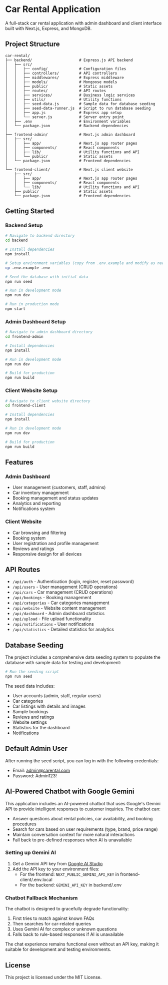 # Car Rental Application

A full-stack car rental application with admin dashboard and client interface built with Next.js, Express, and MongoDB.

## Project Structure

```
car-rental/
├── backend/                     # Express.js API backend
│   ├── src/
│   │   ├── config/              # Configuration files
│   │   ├── controllers/         # API controllers
│   │   ├── middlewares/         # Express middleware
│   │   ├── models/              # Mongoose models
│   │   ├── public/              # Static assets
│   │   ├── routes/              # API routes
│   │   ├── services/            # Business logic services
│   │   ├── utils/               # Utility functions
│   │   ├── seed-data.js         # Sample data for database seeding
│   │   ├── seed-data-runner.js  # Script to run database seeding
│   │   ├── app.js               # Express app setup
│   │   └── server.js            # Server entry point
│   ├── .env                     # Environment variables
│   └── package.json             # Backend dependencies
│
├── frontend-admin/              # Next.js admin dashboard
│   ├── src/
│   │   ├── app/                 # Next.js app router pages
│   │   ├── components/          # React components
│   │   ├── lib/                 # Utility functions and API
│   │   └── public/              # Static assets
│   └── package.json             # Frontend dependencies
│
└── frontend-client/             # Next.js client website
    ├── src/
    │   ├── app/                 # Next.js app router pages 
    │   ├── components/          # React components
    │   └── lib/                 # Utility functions and API
    ├── public/                  # Static assets
    └── package.json             # Frontend dependencies
```

## Getting Started

### Backend Setup

```bash
# Navigate to backend directory
cd backend

# Install dependencies
npm install

# Setup environment variables (copy from .env.example and modify as needed)
cp .env.example .env

# Seed the database with initial data
npm run seed

# Run in development mode
npm run dev

# Run in production mode
npm start
```

### Admin Dashboard Setup

```bash
# Navigate to admin dashboard directory
cd frontend-admin

# Install dependencies
npm install

# Run in development mode
npm run dev

# Build for production
npm run build
```

### Client Website Setup

```bash
# Navigate to client website directory
cd frontend-client

# Install dependencies
npm install

# Run in development mode
npm run dev

# Build for production
npm run build
```

## Features

### Admin Dashboard
- User management (customers, staff, admins)
- Car inventory management
- Booking management and status updates
- Analytics and reporting
- Notifications system

### Client Website
- Car browsing and filtering
- Booking system
- User registration and profile management
- Reviews and ratings
- Responsive design for all devices

## API Routes

- `/api/auth` - Authentication (login, register, reset password)
- `/api/users` - User management (CRUD operations)
- `/api/cars` - Car management (CRUD operations)
- `/api/bookings` - Booking management
- `/api/categories` - Car categories management
- `/api/website` - Website content management
- `/api/dashboard` - Admin dashboard statistics
- `/api/upload` - File upload functionality
- `/api/notifications` - User notifications
- `/api/statistics` - Detailed statistics for analytics

## Database Seeding

The project includes a comprehensive data seeding system to populate the database with sample data for testing and development:

```bash
# Run the seeding script
npm run seed
```

The seed data includes:
- User accounts (admin, staff, regular users)
- Car categories
- Car listings with details and images
- Sample bookings
- Reviews and ratings
- Website settings
- Statistics for the dashboard
- Notifications

## Default Admin User

After running the seed script, you can log in with the following credentials:

- Email: admin@carental.com
- Password: Admin123!

## AI-Powered Chatbot with Google Gemini

This application includes an AI-powered chatbot that uses Google's Gemini API to provide intelligent responses to customer inquiries. The chatbot can:

- Answer questions about rental policies, car availability, and booking procedures
- Search for cars based on user requirements (type, brand, price range)
- Maintain conversation context for more natural interactions
- Fall back to pre-defined responses when AI is unavailable

### Setting up Gemini AI

1. Get a Gemini API key from [Google AI Studio](https://aistudio.google.com/app/apikey)
2. Add the API key to your environment files:
   - For the frontend: `NEXT_PUBLIC_GEMINI_API_KEY` in frontend-client/.env.local
   - For the backend: `GEMINI_API_KEY` in backend/.env

### Chatbot Fallback Mechanism

The chatbot is designed to gracefully degrade functionality:
1. First tries to match against known FAQs
2. Then searches for car-related queries
3. Uses Gemini AI for complex or unknown questions
4. Falls back to rule-based responses if AI is unavailable

The chat experience remains functional even without an API key, making it suitable for development and testing environments.

## License

This project is licensed under the MIT License. 